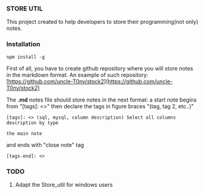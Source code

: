 
### STORE UTIL
This project created to help developers to store their programming(not only) notes.

### Installation


```
npm install -g
```

First of all, you have to create github repository where you will store notes
in the markdown format. An example of such repository: [https://github.com/uncle-T0ny/stock2](https://github.com/uncle-T0ny/stock2)

The **.md** notes file should store notes in the next format:
a start note begins from "\[tags\]: <>" then declare the tags in
figure braces "(tag, tag 2, etc..)"
```
[tags]: <> (sql, mysql, column description) Select all columns description by type
```

```
the main note
```

and ends with "close note" tag
```
[tags-end]: <>
```


### TODO

1. Adapt the Store_util for windows users